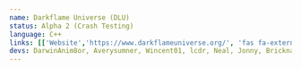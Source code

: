 ```yaml
---
name: Darkflame Universe (DLU)
status: Alpha 2 (Crash Testing)
language: C++
links: [['Website','https://www.darkflameuniverse.org/', 'fas fa-external-link-alt'], ['Twitter', 'https://twitter.com/darkflameuniv', 'fab fa-twitter'], ['Youtube', 'https://www.youtube.com/channel/UCkUXetWs_9QHG4wvVYSb_5Q', 'fab fa-youtube']]
devs: DarwinAnim8or, Averysumner, Wincent01, lcdr, Neal, Jonny, Bricknave, Mick Vermeulen, Aronwk (web dev)
---
```

